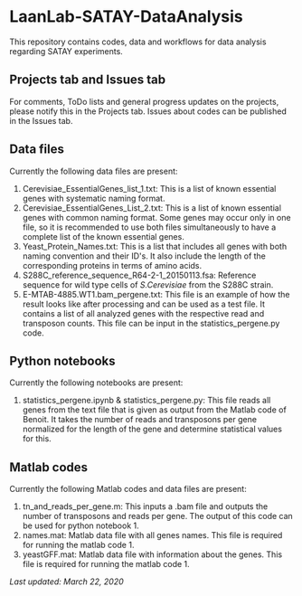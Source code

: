 # LaanLab-SATAY-DataAnalysis
This repository contains codes, data and workflows for data analysis regarding SATAY experiments.

## Projects tab and Issues tab
For comments, ToDo lists and general progress updates on the projects, please notify this in the Projects tab.
Issues about codes can be published in the Issues tab.

## Data files
Currently the following data files are present:

1. Cerevisiae_EssentialGenes_list_1.txt: This is a list of known essential genes with systematic naming format.
2. Cerevisiae_EssentialGenes_List_2.txt: This is a list of known essential genes with common naming format. Some genes may occur only in one file, so it is recommended to use both files simultaneously to have a complete list of the known essential genes. 
3. Yeast_Protein_Names.txt: This is a list that includes all genes with both naming convention and their ID's. It also include the length of the corresponding proteins in terms of amino acids.
4. S288C_reference_sequence_R64-2-1_20150113.fsa: Reference sequence for wild type cells of *S.Cerevisiae* from the S288C strain.
5. E-MTAB-4885.WT1.bam_pergene.txt: This file is an example of how the result looks like after processing and can be used as a test file. It contains a list of all analyzed genes with the respective read and transposon counts. This file can be input in the statistics_pergene.py code.

## Python notebooks
Currently the following notebooks are present:

1. statistics_pergene.ipynb & statistics_pergene.py: This file reads all genes from the text file that is given as output from the Matlab code of Benoit. It takes the number of reads and transposons per gene normalized for the length of the gene and determine statistical values for this.

## Matlab codes
Currently the following Matlab codes and data files are present:

1. tn_and_reads_per_gene.m: This inputs a .bam file and outputs the number of transposons and reads per gene. The output of this code can be used for python notebook 1.
2. names.mat: Matlab data file with all genes names. This file is required for running the matlab code 1.
3. yeastGFF.mat: Matlab data file with information about the genes. This file is required for running the matlab code 1.

*Last updated: March 22, 2020*
